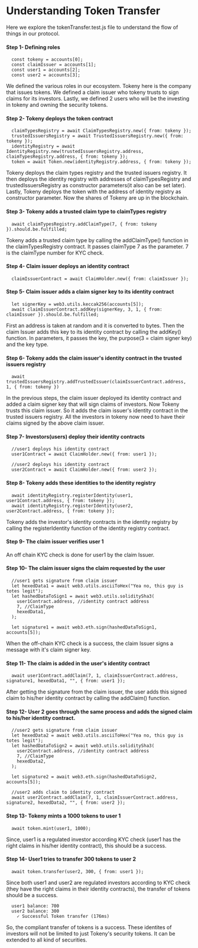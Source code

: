 # Understanding Token Transfer

Here we explore the tokenTransfer.test.js file to understand the flow of things in our protocol.

#### Step 1- Defining roles

```
  const tokeny = accounts[0];
  const claimIssuer = accounts[1];
  const user1 = accounts[2];
  const user2 = accounts[3];
```

We defined the various roles in our ecosystem. Tokeny here is the company that issues tokens. We defined a claim issuer who tokeny trusts to sign claims for its investors. Lastly, we defined 2 users who will be the investing in tokeny and owning the security tokens.

#### Step 2- Tokeny deploys the token contract

```
  claimTypesRegistry = await ClaimTypesRegistry.new({ from: tokeny });
  trustedIssuersRegistry = await TrustedIssuersRegistry.new({ from: tokeny });
  identityRegistry = await IdentityRegistry.new(trustedIssuersRegistry.address, claimTypesRegistry.address, { from: tokeny });
  token = await Token.new(identityRegistry.address, { from: tokeny });
```

Tokeny deploys the claim types registry and the trusted issuers registry. It then deploys the identity registry with addresses of claimTypesRegistry and trustedIssuersRegistry as constructor parameters(it also can be set later). Lastly, Tokeny deploys the token with the address of identity registry as constructor parameter. Now the shares of Tokeny are up in the blockchain.

#### Step 3- Tokeny adds a trusted claim type to claimTypes registry

```
  await claimTypesRegistry.addClaimType(7, { from: tokeny }).should.be.fulfilled;
```

Tokeny adds a trusted claim type by calling the addClaimType() function in the claimTypesRegistry contract. It passes claimType 7 as the parameter. 7 is the claimType number for KYC check.


#### Step 4- Claim issuer deploys an identity contract

```
  claimIssuerContract = await ClaimHolder.new({ from: claimIssuer });
```

#### Step 5- Claim issuer adds a claim signer key to its identity contract

```
  let signerKey = web3.utils.keccak256(accounts[5]);
  await claimIssuerContract.addKey(signerKey, 3, 1, { from: claimIssuer }).should.be.fulfilled;
```

First an address is taken at random and it is converted to bytes. Then the claim Issuer adds this key to its identity contract by calling the addKey() function. In parameters, it passes the key, the purpose(3 = claim signer key) and the key type.


#### Step 6- Tokeny adds the claim issuer's identity contract in the trusted issuers registry

```
  await trustedIssuersRegistry.addTrustedIssuer(claimIssuerContract.address, 1, { from: tokeny })
```

In the previous steps, the claim issuer deployed its identity contract and added a claim signer key that will sign claims of investors. Now Tokeny trusts this claim issuer. So it adds the claim issuer's identity contract in the trusted issuers registry. All the investors in tokeny now need to have their claims signed by the above claim issuer.

#### Step 7- Investors(users) deploy their identity contracts

```
  //user1 deploys his identity contract
  user1Contract = await ClaimHolder.new({ from: user1 });

  //user2 deploys his identity contract
  user2Contract = await ClaimHolder.new({ from: user2 });
```

#### Step 8- Tokeny adds these identities to the identity registry

```
  await identityRegistry.registerIdentity(user1, user1Contract.address, { from: tokeny });
  await identityRegistry.registerIdentity(user2, user2Contract.address, { from: tokeny });
```

Tokeny adds the investor's identity contracts in the identity registry by calling the registerIdentity function of the identity registry contract.

#### Step 9- The claim issuer verifies user 1 

An off chain KYC check is done for user1 by the claim Issuer.

#### Step 10- The claim issuer signs the claim requested by the user

```
  //user1 gets signature from claim issuer
  let hexedData1 = await web3.utils.asciiToHex("Yea no, this guy is totes legit");
  let hashedDataToSign1 = await web3.utils.soliditySha3(
    user1Contract.address, //identity contract address
    7, //ClaimType
    hexedData1,
  );

  let signature1 = await web3.eth.sign(hashedDataToSign1, accounts[5]);
```

When the off-chain KYC check is a success, the claim Issuer signs a message with it's claim signer key.

#### Step 11- The claim is added in the user's identity contract

```
  await user1Contract.addClaim(7, 1, claimIssuerContract.address, signature1, hexedData1, "", { from: user1 });
```

After getting the signature from the claim issuer, the user adds this signed claim to his/her identity contract by calling the addClaim() function. 

#### Step 12- User 2 goes through the same process and adds the signed claim to his/her identity contract.

```
  //user2 gets signature from claim issuer
  let hexedData2 = await web3.utils.asciiToHex("Yea no, this guy is totes legit");
  let hashedDataToSign2 = await web3.utils.soliditySha3(
    user2Contract.address, //identity contract address
    7, //ClaimType
    hexedData2,
  );

  let signature2 = await web3.eth.sign(hashedDataToSign2, accounts[5]);

  //user2 adds claim to identity contract
  await user2Contract.addClaim(7, 1, claimIssuerContract.address, signature2, hexedData2, "", { from: user2 });
```

#### Step 13- Tokeny mints a 1000 tokens to user 1

```
  await token.mint(user1, 1000);
```

Since, user1 is a regulated investor according KYC check (user1 has the right claims in his/her identity contract), this should be a success.

#### Step 14- User1 tries to transfer 300 tokens to user 2

```
  await token.transfer(user2, 300, { from: user1 });
```

Since both user1 and user2 are regulated investors according to KYC check (they have the right claims in their identity contracts), the transfer of tokens should be a success.

```
  user1 balance: 700
  user2 balance: 300
    ✓ Successful Token transfer (176ms)
```

So, the compliant transfer of tokens is a success. These identites of investors will not be limited to just Tokeny's security tokens. It can be extended to all kind of securities.